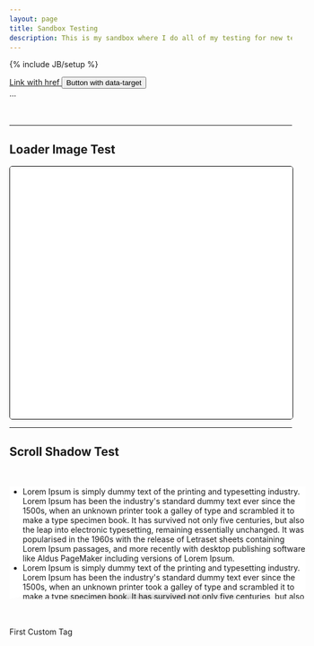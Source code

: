 ```yaml
---
layout: page
title: Sandbox Testing
description: This is my sandbox where I do all of my testing for new technologies.
---
```

{% include JB/setup %}
<style type="text/css">
.scrollbox {
  overflow: auto;
  width: 100%;
  max-height: 200px;
  margin: 50px auto;

  background:
    /* Shadow covers */
    linear-gradient(white 30%, rgba(255,255,255,0)),
    linear-gradient(rgba(255,255,255,0), white 70%) 0 100%,
    
    /* Shadows */
    radial-gradient(50% 0, farthest-side, rgba(0,0,0,.2), rgba(0,0,0,0)),
    radial-gradient(50% 100%,farthest-side, rgba(0,0,0,.2), rgba(0,0,0,0)) 0 100%;
  background:
    /* Shadow covers */
    linear-gradient(white 30%, rgba(255,255,255,0)),
    linear-gradient(rgba(255,255,255,0), white 70%) 0 100%,
    
    /* Shadows */
    radial-gradient(farthest-side at 50% 0, rgba(0,0,0,.2), rgba(0,0,0,0)),
    radial-gradient(farthest-side at 50% 100%, rgba(0,0,0,.2), rgba(0,0,0,0)) 0 100%;
  background-repeat: no-repeat;
  background-color: white;
  background-size: 100% 40px, 100% 40px, 100% 14px, 100% 14px;
  
  /* Opera doesn't support this in the shorthand */
  background-attachment: local, local, scroll, scroll;
}
	img#loaderImageTest {
  width: 600px;
  height: 450px;
  background: url('images/loader.gif') 50% no-repeat;
  border: 1px solid black;
  border-radius: 5px;
}
</style>
<script>
//$(document).ready(function(){
//$("#ajaxcontent").load("http://ncdesigns-studio.com/pages.html","#wrap");
//});
</script>
<script>
//var stateObj = { foo: "bar" };
//history.pushState(stateObj, "page 2", "/test.html");
</script>
<section role="main">
<div class="flex-container">
<div class="flex-item" id="ajaxcontent">
</div>
<div id="sampleArea"></div>
</div>
<a class="btn btn-primary" role="button" data-toggle="collapse" href="#collapseExample" aria-expanded="false" aria-controls="collapseExample">
  Link with href
</a>
<button class="btn btn-primary" type="button" data-toggle="collapse" data-target="#collapseExample" aria-expanded="false" aria-controls="collapseExample">
  Button with data-target
</button>
<div class="collapse" id="collapseExample">
  <div class="well">
    ...
  </div>
</div>
<br><br>
<hr style="border-top:1px solid rbga(0,0,0,0.25);height:1px;">
<h2>Loader Image Test</h2>
<img class="img-responsive" id="loaderImageTest" border="0" style="display:block;" src="/images/spacer.gif" alt="Natalie" />
<hr style="border-top:1px solid rbga(0,0,0,0.25);height:1px;">
<h2>Scroll Shadow Test</h2>
<ul class="scrollbox">
<li class="list-item">Lorem Ipsum is simply dummy text of the printing and typesetting industry. Lorem Ipsum has been the industry's standard dummy text ever since the 1500s, when an unknown printer took a galley of type and scrambled it to make a type specimen book. It has survived not only five centuries, but also the leap into electronic typesetting, remaining essentially unchanged. It was popularised in the 1960s with the release of Letraset sheets containing Lorem Ipsum passages, and more recently with desktop publishing software like Aldus PageMaker including versions of Lorem Ipsum.</li>
<li class="list-item">Lorem Ipsum is simply dummy text of the printing and typesetting industry. Lorem Ipsum has been the industry's standard dummy text ever since the 1500s, when an unknown printer took a galley of type and scrambled it to make a type specimen book. It has survived not only five centuries, but also the leap into electronic typesetting, remaining essentially unchanged. It was popularised in the 1960s with the release of Letraset sheets containing Lorem Ipsum passages, and more recently with desktop publishing software like Aldus PageMaker including versions of Lorem Ipsum.</li>
<li class="list-item">Lorem Ipsum is simply dummy text of the printing and typesetting industry. Lorem Ipsum has been the industry's standard dummy text ever since the 1500s, when an unknown printer took a galley of type and scrambled it to make a type specimen book. It has survived not only five centuries, but also the leap into electronic typesetting, remaining essentially unchanged. It was popularised in the 1960s with the release of Letraset sheets containing Lorem Ipsum passages, and more recently with desktop publishing software like Aldus PageMaker including versions of Lorem Ipsum.</li>
<li class="list-item">Lorem Ipsum is simply dummy text of the printing and typesetting industry. Lorem Ipsum has been the industry's standard dummy text ever since the 1500s, when an unknown printer took a galley of type and scrambled it to make a type specimen book. It has survived not only five centuries, but also the leap into electronic typesetting, remaining essentially unchanged. It was popularised in the 1960s with the release of Letraset sheets containing Lorem Ipsum passages, and more recently with desktop publishing software like Aldus PageMaker including versions of Lorem Ipsum.</li>
<li class="list-item">Lorem Ipsum is simply dummy text of the printing and typesetting industry. Lorem Ipsum has been the industry's standard dummy text ever since the 1500s, when an unknown printer took a galley of type and scrambled it to make a type specimen book. It has survived not only five centuries, but also the leap into electronic typesetting, remaining essentially unchanged. It was popularised in the 1960s with the release of Letraset sheets containing Lorem Ipsum passages, and more recently with desktop publishing software like Aldus PageMaker including versions of Lorem Ipsum.</li>
<li class="list-item">Lorem Ipsum is simply dummy text of the printing and typesetting industry. Lorem Ipsum has been the industry's standard dummy text ever since the 1500s, when an unknown printer took a galley of type and scrambled it to make a type specimen book. It has survived not only five centuries, but also the leap into electronic typesetting, remaining essentially unchanged. It was popularised in the 1960s with the release of Letraset sheets containing Lorem Ipsum passages, and more recently with desktop publishing software like Aldus PageMaker including versions of Lorem Ipsum.</li>
<li class="list-item">Lorem Ipsum is simply dummy text of the printing and typesetting industry. Lorem Ipsum has been the industry's standard dummy text ever since the 1500s, when an unknown printer took a galley of type and scrambled it to make a type specimen book. It has survived not only five centuries, but also the leap into electronic typesetting, remaining essentially unchanged. It was popularised in the 1960s with the release of Letraset sheets containing Lorem Ipsum passages, and more recently with desktop publishing software like Aldus PageMaker including versions of Lorem Ipsum.</li>
<li class="list-item">Lorem Ipsum is simply dummy text of the printing and typesetting industry. Lorem Ipsum has been the industry's standard dummy text ever since the 1500s, when an unknown printer took a galley of type and scrambled it to make a type specimen book. It has survived not only five centuries, but also the leap into electronic typesetting, remaining essentially unchanged. It was popularised in the 1960s with the release of Letraset sheets containing Lorem Ipsum passages, and more recently with desktop publishing software like Aldus PageMaker including versions of Lorem Ipsum.</li>
<li class="list-item">Lorem Ipsum is simply dummy text of the printing and typesetting industry. Lorem Ipsum has been the industry's standard dummy text ever since the 1500s, when an unknown printer took a galley of type and scrambled it to make a type specimen book. It has survived not only five centuries, but also the leap into electronic typesetting, remaining essentially unchanged. It was popularised in the 1960s with the release of Letraset sheets containing Lorem Ipsum passages, and more recently with desktop publishing software like Aldus PageMaker including versions of Lorem Ipsum.</li>
<li class="list-item">Lorem Ipsum is simply dummy text of the printing and typesetting industry. Lorem Ipsum has been the industry's standard dummy text ever since the 1500s, when an unknown printer took a galley of type and scrambled it to make a type specimen book. It has survived not only five centuries, but also the leap into electronic typesetting, remaining essentially unchanged. It was popularised in the 1960s with the release of Letraset sheets containing Lorem Ipsum passages, and more recently with desktop publishing software like Aldus PageMaker including versions of Lorem Ipsum.</li>
<li class="list-item">Lorem Ipsum is simply dummy text of the printing and typesetting industry. Lorem Ipsum has been the industry's standard dummy text ever since the 1500s, when an unknown printer took a galley of type and scrambled it to make a type specimen book. It has survived not only five centuries, but also the leap into electronic typesetting, remaining essentially unchanged. It was popularised in the 1960s with the release of Letraset sheets containing Lorem Ipsum passages, and more recently with desktop publishing software like Aldus PageMaker including versions of Lorem Ipsum.</li>
</ul>
<first-customtag>First Custom Tag</first-customtag>

</section>
<script type="text/javascript">
      var loaderImageTestImg=document.getElementById('loaderImageTest');
		var downLoadImage=new Image();
		downLoadImage.onload=function(){
      loaderImageTestImg.src = this.src;
      loaderImageTestImg.alt = "Image loader";
		};
		downLoadImage.src="/images/042914_natalie.JPG";
</script>

<!-- Custom Web Components -->
<script src="https://cdnjs.cloudflare.com/ajax/libs/webcomponentsjs/0.7.22/webcomponents.js"></script>

<script>
    var XFoo = document.registerElement('first-customtag', {
        prototype: Object.create(HTMLButtonElement.prototype),
        extends: 'button'
    });
    document.body.appendChild(new XFoo());
</script>
<script type="text/javascript">
  var newtag=document.getElementsByTagName('first-customtag');
    newtag.alt="First Custom Tag";
</script>